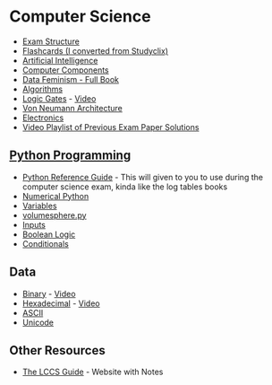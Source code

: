 # Computer Science

- [Exam Structure](exam-structure.md)
- [Flashcards (I converted from Studyclix)](flashcards.md)
- [Artificial Intelligence](AI.md)
- [Computer Components](computer-components.md)
- [Data Feminism - Full Book](https://data-feminism.mitpress.mit.edu)
- [Algorithms](algorithms.md)
- [Logic Gates](logic-gates.md) - [Video](https://youtu.be/zPuHvcl_u8g)
- [Von Neumann Architecture](computer-arch.md)
- [Electronics](electronics.md)
- [Video Playlist of Previous Exam Paper Solutions](https://www.youtube.com/playlist?list=PL-CrepeJ9RXLpQNqhcEBKRava2Lo2fudT)
## [Python Programming](python.md)
- [Python Reference Guide](python-reference-guide.pdf) - This will given to you to use during the computer science exam, kinda like the log tables books
- [Numerical Python](python/numerical-python.md)
- [Variables](python/variables.md)
- [volumesphere.py](python/volumesphere.py.md)
- [Inputs](python/inputs.md)
- [Boolean Logic](python/boolean-logic.md)
- [Conditionals]()
## Data
- [Binary](data/binary.md) - [Video](https://youtu.be/VLflTjd3lWA)
- [Hexadecimal](data/hexadecimal.md) - [Video](https://youtu.be/pg-HEGBpCQk)
- [ASCII](data/ASCII.md)
- [Unicode](data/unicode.md)

## Other Resources
- [The LCCS Guide](https://www.lccs.ie/) - Website with Notes
